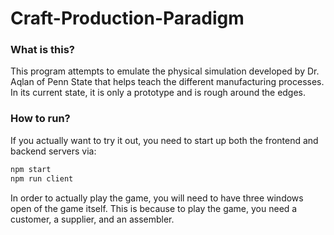 # Craft-Production-Paradigm 
### What is this?
This program attempts to emulate the physical simulation developed by Dr. Aqlan of Penn State that 
helps teach the different manufacturing processes. In its current state, it is only a prototype
and is rough around the edges.

### How to run?
If you actually want to try it out, you need to start up both the frontend and backend servers via:
```bash
npm start
npm run client
```
In order to actually play the game, you will need to have three windows open of the game itself. 
This is because to play the game, you need a customer, a supplier, and an assembler.